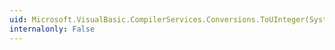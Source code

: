 ```yaml
---
uid: Microsoft.VisualBasic.CompilerServices.Conversions.ToUInteger(System.String)
internalonly: False
---
```

